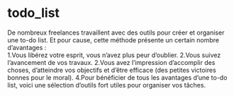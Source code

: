 # todo_list  
De nombreux freelances travaillent avec des outils pour créer et organiser une to-do list. Et pour cause, cette méthode   présente un certain nombre d’avantages :  
  1.Vous libérez votre esprit, vous n’avez plus peur d’oublier.
  2.Vous suivez l’avancement de vos travaux.
  2.Vous avez l’impression d’accomplir des choses, d’atteindre vos objectifs et d’être efficace (des petites victoires bonnes pour le moral).
  4.Pour bénéficier de tous les avantages d’une to-do list, voici une sélection d’outils fort utiles pour organiser vos tâches.

